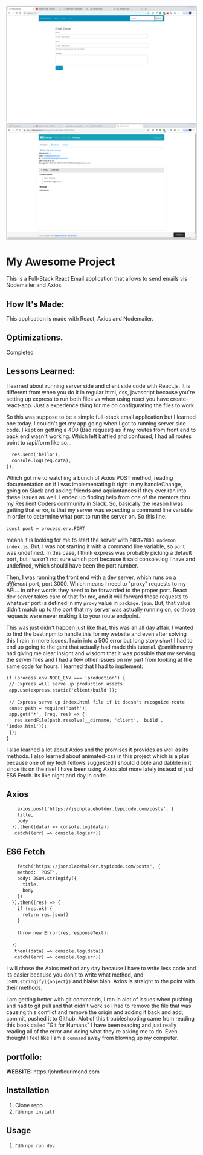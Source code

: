 ![ReactEmail](public/email.png)
![ReactEmail](public/email2.png)


# My Awesome Project
This is a Full-Stack React Email application that allows to send emails vis Nodemailer and Axios.

## How It's Made:
This application is made with React, Axios and Nodemailer.

## Optimizations.
Completed

## Lessons Learned:
I learned about running server side and client side code with React.js. It is different from when you do it in regular html, css, javascript because you're setting up express to run both files vs when using react you have create-react-app. Just a experience thing for me on configurating the files to work.

So this was suppose to be a simple full-stack email application but I learned one today. I couldn't get my app going when I got to running server side code. I kept on getting a 400 (Bad request) as if my routes from front end to back end wasn't working. Which left baffled and confused, I had all routes point to /api/form like so...

```app.post('/api/form', (req, res) => {
  res.send('hello');
  console.log(req.data);
});
```

Which got me to watching a bunch of Axios POST method, reading documentation on if I was implementating it right in my  handleChange, going on Slack and asking friends and aquiantances if they ever ran into these issues as well. I ended up finding help from one of the mentors thru my Resilient Coders community in Slack. So, basically the reason I was getting that error, is that my server was expecting a command line variable in order to determine what port to run the server on. So this line:

`const port = process.env.PORT`

means it is looking for me to start the server with `PORT=7800 nodemon index.js`. But, I was not starting it with a command line variable, so `port` was undefined. In this case, I think express was probably picking a default port, but I wasn't not sure which port because it said console.log I have and undefined, which should have been the port number.

Then, I was running the front end with a dev server, which runs on a _different_ port, port 3000. Which means I need to "proxy" requests to my API... in other words they need to be forwarded to the proper port. React dev server takes care of that for me, and it will forward those requests to whatever port is defined in my `proxy` value in `package.json`. But, that value didn't match up to the port that my server was actually running on, so those requests were never making it to your route endpoint.

This was just didn't happen just like that, this was an all day affair. I wanted to find the best npm to handle this for my website and even after solving this I rain in more issues. I rain into a 500 error but long story short I had to end up going to the gent that actually had made this tutorial.  @smithmanny had giving me clear insight and wisdom that it was possible that my serving the server files and I had a few other issues on my part from looking at the same code for hours. I learned that I had to implement:

```
if (process.env.NODE_ENV === 'production') {
 // Exprees will serve up production assets
 app.use(express.static('client/build'));

 // Express serve up index.html file if it doesn't recognize route
 const path = require('path');
 app.get('*', (req, res) => {
   res.sendFile(path.resolve(__dirname, 'client', 'build', 'index.html'));
 });
}
```



I also learned a lot about Axios and the promises it provides as well as its methods. I also learned about animated-css in this project which is a plus because one of my tech fellows suggested I should dibble and dabble in it since its on the rise!
I have been using Axios alot more lately instead of just ES6 Fetch. Its like night and day in code.

## Axios
```
    axios.post('https://jsonplaceholder.typicode.com/posts', {
    title,
    body
  }).then((data) => console.log(data))
  .catch((err) => console.log(err))
  ```
## ES6 Fetch
```
    fetch('https://jsonplaceholder.typicode.com/posts', {
    method: 'POST',
    body: JSON.stringify({
      title,
      body
    })
  }).then((res) => {
    if (res.ok) {
      return res.json()
    }

    throw new Error(res.responseText);

  })
  .then((data) => console.log(data))
  .catch((err) => console.log(err))
  ```
I will chose the Axios method any day because I have to write less code and its easier because you don't to write what method, and `JSON.stringify({object})` and blaise blah. Axios is straight to the point with their methods.

I am getting better with git commands, I ran in alot of issues when pushing and had to git pull and that didn't work so I had to remove the file that was causing this conflict and remove the origin and adding it back and add, commit, pushed it to Github. Alot of this troubleshooting came from reading this book called "Git for Humans" I have been reading and just really reading all of the error and doing what they're asking me to do. Even thought I feel like I am a `command` away from blowing up my computer.


## portfolio:
**WEBSITE:** https:/johnfleurimond.com

## Installation

1. Clone repo
2. run `npm install`

## Usage

1. run `npm run dev`
